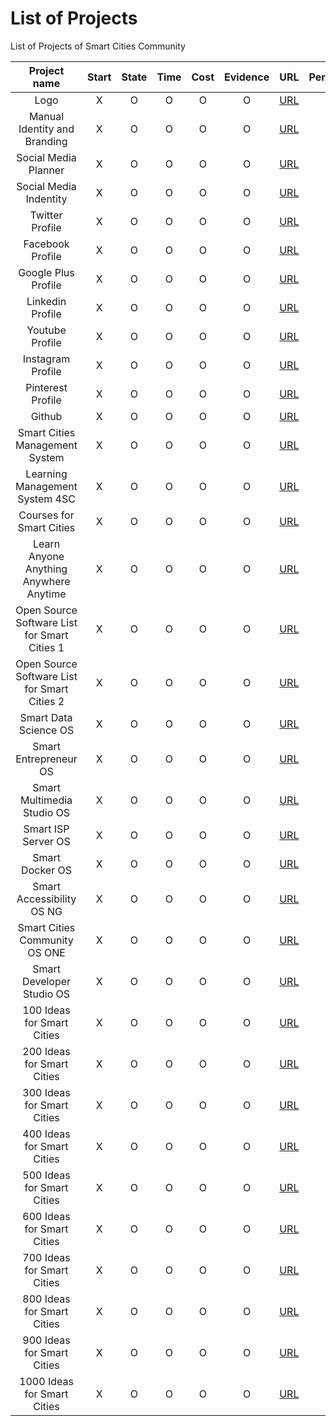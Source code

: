 # List of Projects
List of Projects of Smart Cities Community

| Project name | Start | State | Time | Cost | Evidence | URL | Percentage | Repo URL |
| :------: | :------: | :-----: | :-----: | :----: | :-----: | :-----: | :-----: | :-----: |
| Logo | X | O | O | O | O | [URL](https://github.com/smartcitiescommunity/ "Repo of ") | 00% | [URL](https://github.com/smartcitiescommunity/ "Repo of ") |
| Manual Identity and Branding | X | O | O | O | O | [URL](https://github.com/smartcitiescommunity/ "Repo of ") | 00% | [URL](https://github.com/smartcitiescommunity/ "Repo of ") |
| Social Media Planner | X | O | O | O | O | [URL](https://github.com/smartcitiescommunity/ "Repo of ") | 00% | [URL](https://github.com/smartcitiescommunity/ "Repo of ") |
| Social Media Indentity | X | O | O | O | O | [URL](https://github.com/smartcitiescommunity/ "Repo of ") | 00% | [URL](https://github.com/smartcitiescommunity/ "Repo of ") |
| Twitter Profile | X | O | O | O | O | [URL](https://github.com/smartcitiescommunity/ "Repo of ") | 00% | [URL](https://github.com/smartcitiescommunity/ "Repo of ") |
| Facebook Profile | X | O | O | O | O | [URL](https://github.com/smartcitiescommunity/ "Repo of ") | 00% | [URL](https://github.com/smartcitiescommunity/ "Repo of ") |
| Google Plus Profile | X | O | O | O | O | [URL](https://github.com/smartcitiescommunity/ "Repo of ") | 00% | [URL](https://github.com/smartcitiescommunity/ "Repo of ") |
| Linkedin Profile | X | O | O | O | O | [URL](https://github.com/smartcitiescommunity/ "Repo of ") | 00% | [URL](https://github.com/smartcitiescommunity/ "Repo of ") |
| Youtube Profile | X | O | O | O | O | [URL](https://github.com/smartcitiescommunity/ "Repo of ") | 00% | [URL](https://github.com/smartcitiescommunity/ "Repo of ") |
| Instagram Profile | X | O | O | O | O | [URL](https://github.com/smartcitiescommunity/ "Repo of ") | 00% | [URL](https://github.com/smartcitiescommunity/ "Repo of ") |
| Pinterest Profile | X | O | O | O | O | [URL](https://github.com/smartcitiescommunity/ "Repo of ") | 00% | [URL](https://github.com/smartcitiescommunity/ "Repo of ") |
| Github | X | O | O | O | O | [URL](https://github.com/smartcitiescommunity/ "Repo of ") | 00% | [URL](https://github.com/smartcitiescommunity/ "Repo of ") |
| Smart Cities Management System | X | O | O | O | O | [URL](https://github.com/smartcitiescommunity/ "Repo of ") | 00% | [URL](https://github.com/smartcitiescommunity/ "Repo of ") |
| Learning Management System 4SC | X | O | O | O | O | [URL](https://github.com/smartcitiescommunity/ "Repo of ") | 00% | [URL](https://github.com/smartcitiescommunity/ "Repo of ") |
| Courses for Smart Cities | X | O | O | O | O | [URL](https://github.com/smartcitiescommunity/ "Repo of ") | 00% | [URL](https://github.com/smartcitiescommunity/ "Repo of ") |
| Learn Anyone Anything Anywhere Anytime | X | O | O | O | O | [URL](https://www.linkedin.com/pulse/anyone-anything-anywhere-anytime-juan-fernando-villa-hern%C3%A1ndez "Anyone Anything Anywhere Anytime") | 00% | [URL](https://github.com/smartcitiescommunity/ "Repo of ") |
| Open Source Software List for Smart Cities 1 | X | O | O | O | O | [URL](https://www.linkedin.com/pulse/20140711230217-28178958-do-not-throw-away-your-money-check-30-open-source-solutions-for-your-smart-city "30 Open Source Solutions for your Smart City") | 00% | [URL](https://github.com/smartcitiescommunity/ "Repo of ") |
| Open Source Software List for Smart Cities 2 | X | O | O | O | O | [URL](https://www.linkedin.com/pulse/20140714230725-28178958-first-try-and-understand-before-buying-enterprise-class-ready-solutions-for-smart-cities-with-open-source "Enterprise class ready solutions for Smart Cities with Open Source") | 00% | [URL](https://github.com/smartcitiescommunity/ "Repo of ") |
| Smart Data Science OS | X | O | O | O | O | [URL](https://susestudio.com/a/06WBrG/smart-data-science-os "Smart Data Science OS") | 00% | [URL](https://github.com/smartcitiescommunity/ "Repo of ") |
| Smart Entrepreneur OS | X | O | O | O | O | [URL](https://susestudio.com/a/06WBrG/smart-entrepreneur-os "Smart Entrepreneur OS") | 00% | [Repo](https://github.com/smartcitiescommunity/ "Repo of ") |
| Smart Multimedia Studio OS | X | O | O | O | O | [URL](https://susestudio.com/a/06WBrG/smart-multimedia-studio-os "Smart Multimedia Studio OS") | 00% | [URL](https://github.com/smartcitiescommunity/ "Repo of ") |
| Smart ISP Server OS | X | O | O | O | O | [URL](https://susestudio.com/a/06WBrG/smart-isp-server-os "Smart ISP Server OS") | 00% | [URL](https://github.com/smartcitiescommunity/ "Repo of ") |
| Smart Docker OS | X | O | O | O | O | [URL](https://susestudio.com/a/06WBrG/smart-docker-os "Smart Docker OS") | 00% | [URL](https://github.com/smartcitiescommunity/ "Repo of ") |
| Smart Accessibility OS NG | X | O | O | O | O | [URL](https://susestudio.com/a/06WBrG/smart-accessibility-os-ng "Smart Accessibility OS NG") | 00% | [URL](https://github.com/smartcitiescommunity/ "Repo of ") |
| Smart Cities Community OS ONE | X | O | O | O | O | [URL](https://susestudio.com/a/06WBrG/smart-cities-community-os-one "Smart Cities Community OS ONE") | 00% | [URL](https://github.com/smartcitiescommunity/ "Repo of ") |
| Smart Developer Studio OS | X | O | O | O | O | [URL](https://susestudio.com/a/06WBrG/smart-developer-studio-os "Smart Developer Studio OS") | 00% | [URL](https://github.com/smartcitiescommunity/ "Repo of ") |
| 100 Ideas for Smart Cities | X | O | O | O | O | [URL](https://github.com/smartcitiescommunity/ "Repo of ") | 00% | [URL](https://github.com/smartcitiescommunity/Ideas-for-Smart-Cities "Repo of Ideas for Smart Cities ") |
| 200 Ideas for Smart Cities | X | O | O | O | O | [URL](https://github.com/smartcitiescommunity/ "Repo of ") | 00% | [URL](https://github.com/smartcitiescommunity/Ideas-for-Smart-Cities "Repo of Ideas for Smart Cities ") |
| 300 Ideas for Smart Cities | X | O | O | O | O | [URL](https://github.com/smartcitiescommunity/ "Repo of ") | 00% | [URL](https://github.com/smartcitiescommunity/Ideas-for-Smart-Cities "Repo of Ideas for Smart Cities ") |
| 400 Ideas for Smart Cities | X | O | O | O | O | [URL](https://github.com/smartcitiescommunity/ "Repo of ") | 00% | [URL](https://github.com/smartcitiescommunity/Ideas-for-Smart-Cities "Repo of Ideas for Smart Cities ") |
| 500 Ideas for Smart Cities | X | O | O | O | O | [URL](https://github.com/smartcitiescommunity/ "Repo of ") | 00% | [URL](https://github.com/smartcitiescommunity/Ideas-for-Smart-Cities "Repo of Ideas for Smart Cities ") |
| 600 Ideas for Smart Cities | X | O | O | O | O | [URL](https://github.com/smartcitiescommunity/ "Repo of ") | 00% | [URL](https://github.com/smartcitiescommunity/Ideas-for-Smart-Cities "Repo of Ideas for Smart Cities ") |
| 700 Ideas for Smart Cities | X | O | O | O | O | [URL](https://github.com/smartcitiescommunity/ "Repo of ") | 00% | [URL](https://github.com/smartcitiescommunity/Ideas-for-Smart-Cities "Repo of Ideas for Smart Cities ") |
| 800 Ideas for Smart Cities | X | O | O | O | O | [URL](https://github.com/smartcitiescommunity/ "Repo of ") | 00% | [URL](https://github.com/smartcitiescommunity/Ideas-for-Smart-Cities "Repo of Ideas for Smart Cities ") |
| 900 Ideas for Smart Cities | X | O | O | O | O | [URL](https://github.com/smartcitiescommunity/ "Repo of ") | 00% | [URL](https://github.com/smartcitiescommunity/Ideas-for-Smart-Cities "Repo of Ideas for Smart Cities ") |
| 1000 Ideas for Smart Cities | X | O | O | O | O | [URL](https://github.com/smartcitiescommunity/ "Repo of ") | 00% | [URL](https://github.com/smartcitiescommunity/Ideas-for-Smart-Cities "Repo of Ideas for Smart Cities ") |
